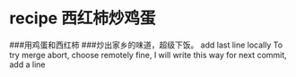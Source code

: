 # recipe 西红柿炒鸡蛋
###用鸡蛋和西红柿
###炒出家乡的味道，超级下饭。
add last line locally
To try merge abort, choose remotely
fine, I will write this way
for next commit, add a line